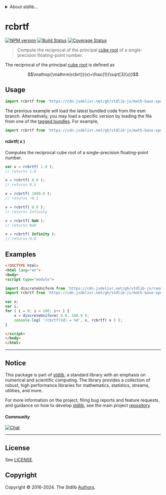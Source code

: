 <!--

@license Apache-2.0

Copyright (c) 2024 The Stdlib Authors.

Licensed under the Apache License, Version 2.0 (the "License");
you may not use this file except in compliance with the License.
You may obtain a copy of the License at

   http://www.apache.org/licenses/LICENSE-2.0

Unless required by applicable law or agreed to in writing, software
distributed under the License is distributed on an "AS IS" BASIS,
WITHOUT WARRANTIES OR CONDITIONS OF ANY KIND, either express or implied.
See the License for the specific language governing permissions and
limitations under the License.

-->


<details>
  <summary>
    About stdlib...
  </summary>
  <p>We believe in a future in which the web is a preferred environment for numerical computation. To help realize this future, we've built stdlib. stdlib is a standard library, with an emphasis on numerical and scientific computation, written in JavaScript (and C) for execution in browsers and in Node.js.</p>
  <p>The library is fully decomposable, being architected in such a way that you can swap out and mix and match APIs and functionality to cater to your exact preferences and use cases.</p>
  <p>When you use stdlib, you can be absolutely certain that you are using the most thorough, rigorous, well-written, studied, documented, tested, measured, and high-quality code out there.</p>
  <p>To join us in bringing numerical computing to the web, get started by checking us out on <a href="https://github.com/stdlib-js/stdlib">GitHub</a>, and please consider <a href="https://opencollective.com/stdlib">financially supporting stdlib</a>. We greatly appreciate your continued support!</p>
</details>

# rcbrtf

[![NPM version][npm-image]][npm-url] [![Build Status][test-image]][test-url] [![Coverage Status][coverage-image]][coverage-url] <!-- [![dependencies][dependencies-image]][dependencies-url] -->

> Compute the reciprocal of the principal [cube root][cube-root] of a single-precision floating-point number.

<section class="intro">

The reciprocal of the principal [cube root][cube-root] is defined as

<!-- <equation class="equation" label="eq:reciprocal_cube_root" align="center" raw="\operatorname{rcbrt}(x)=\frac{1}{\sqrt[3]{x}}" alt="Reciprocal cube root"> -->

```math
\mathop{\mathrm{rcbrt}}(x)=\frac{1}{\sqrt[3]{x}}
```

<!-- <div class="equation" align="center" data-raw-text="\operatorname{rcbrt}(x)=\frac{1}{\sqrt[3]{x}}" data-equation="eq:reciprocal_cube_root">
    <img src="https://cdn.jsdelivr.net/gh/stdlib-js/stdlib@b569df0e375cb7d535781320bf5e2299a0fbff25/lib/node_modules/@stdlib/math/base/special/rcbrt/docs/img/equation_reciprocal_cube_root.svg" alt="Reciprocal cube root">
    <br>
</div> -->

<!-- </equation> -->

</section>

<!-- /.intro -->



<section class="usage">

## Usage

```javascript
import rcbrtf from 'https://cdn.jsdelivr.net/gh/stdlib-js/math-base-special-rcbrtf@esm/index.mjs';
```
The previous example will load the latest bundled code from the esm branch. Alternatively, you may load a specific version by loading the file from one of the [tagged bundles](https://github.com/stdlib-js/math-base-special-rcbrtf/tags). For example,

```javascript
import rcbrtf from 'https://cdn.jsdelivr.net/gh/stdlib-js/math-base-special-rcbrtf@v0.0.1-esm/index.mjs';
```

#### rcbrtf( x )

Computes the reciprocal cube root of a single-precision floating-point number.

```javascript
var v = rcbrtf( 1.0 );
// returns 1.0

v = rcbrtf( 8.0 );
// returns 0.5

v = rcbrtf( 1000.0 );
// returns ~0.1

v = rcbrtf( 0.0 );
// returns Infinity

v = rcbrtf( NaN );
// returns NaN

v = rcbrtf( Infinity );
// returns 0.0
```

</section>

<!-- /.usage -->

<section class="examples">

## Examples

<!-- eslint no-undef: "error" -->

```html
<!DOCTYPE html>
<html lang="en">
<body>
<script type="module">

import discreteUniform from 'https://cdn.jsdelivr.net/gh/stdlib-js/random-base-discrete-uniform@esm/index.mjs';
import rcbrtf from 'https://cdn.jsdelivr.net/gh/stdlib-js/math-base-special-rcbrtf@esm/index.mjs';

var x;
var i;
for ( i = 0; i < 100; i++ ) {
    x = discreteUniform( 0.0, 100.0 );
    console.log( 'rcbrtf(%d) = %d', x, rcbrtf( x ) );
}

</script>
</body>
</html>
```

</section>

<!-- /.examples -->

<!-- C interface documentation. -->



<!-- Section for related `stdlib` packages. Do not manually edit this section, as it is automatically populated. -->

<section class="related">

</section>

<!-- /.related -->

<!-- Section for all links. Make sure to keep an empty line after the `section` element and another before the `/section` close. -->


<section class="main-repo" >

* * *

## Notice

This package is part of [stdlib][stdlib], a standard library with an emphasis on numerical and scientific computing. The library provides a collection of robust, high performance libraries for mathematics, statistics, streams, utilities, and more.

For more information on the project, filing bug reports and feature requests, and guidance on how to develop [stdlib][stdlib], see the main project [repository][stdlib].

#### Community

[![Chat][chat-image]][chat-url]

---

## License

See [LICENSE][stdlib-license].


## Copyright

Copyright &copy; 2016-2024. The Stdlib [Authors][stdlib-authors].

</section>

<!-- /.stdlib -->

<!-- Section for all links. Make sure to keep an empty line after the `section` element and another before the `/section` close. -->

<section class="links">

[npm-image]: http://img.shields.io/npm/v/@stdlib/math-base-special-rcbrtf.svg
[npm-url]: https://npmjs.org/package/@stdlib/math-base-special-rcbrtf

[test-image]: https://github.com/stdlib-js/math-base-special-rcbrtf/actions/workflows/test.yml/badge.svg?branch=v0.0.1
[test-url]: https://github.com/stdlib-js/math-base-special-rcbrtf/actions/workflows/test.yml?query=branch:v0.0.1

[coverage-image]: https://img.shields.io/codecov/c/github/stdlib-js/math-base-special-rcbrtf/main.svg
[coverage-url]: https://codecov.io/github/stdlib-js/math-base-special-rcbrtf?branch=main

<!--

[dependencies-image]: https://img.shields.io/david/stdlib-js/math-base-special-rcbrtf.svg
[dependencies-url]: https://david-dm.org/stdlib-js/math-base-special-rcbrtf/main

-->

[chat-image]: https://img.shields.io/gitter/room/stdlib-js/stdlib.svg
[chat-url]: https://app.gitter.im/#/room/#stdlib-js_stdlib:gitter.im

[stdlib]: https://github.com/stdlib-js/stdlib

[stdlib-authors]: https://github.com/stdlib-js/stdlib/graphs/contributors

[umd]: https://github.com/umdjs/umd
[es-module]: https://developer.mozilla.org/en-US/docs/Web/JavaScript/Guide/Modules

[deno-url]: https://github.com/stdlib-js/math-base-special-rcbrtf/tree/deno
[deno-readme]: https://github.com/stdlib-js/math-base-special-rcbrtf/blob/deno/README.md
[umd-url]: https://github.com/stdlib-js/math-base-special-rcbrtf/tree/umd
[umd-readme]: https://github.com/stdlib-js/math-base-special-rcbrtf/blob/umd/README.md
[esm-url]: https://github.com/stdlib-js/math-base-special-rcbrtf/tree/esm
[esm-readme]: https://github.com/stdlib-js/math-base-special-rcbrtf/blob/esm/README.md
[branches-url]: https://github.com/stdlib-js/math-base-special-rcbrtf/blob/main/branches.md

[stdlib-license]: https://raw.githubusercontent.com/stdlib-js/math-base-special-rcbrtf/main/LICENSE

[cube-root]: https://en.wikipedia.org/wiki/Cube_root

<!-- <related-links> -->

<!-- </related-links> -->

</section>

<!-- /.links -->
